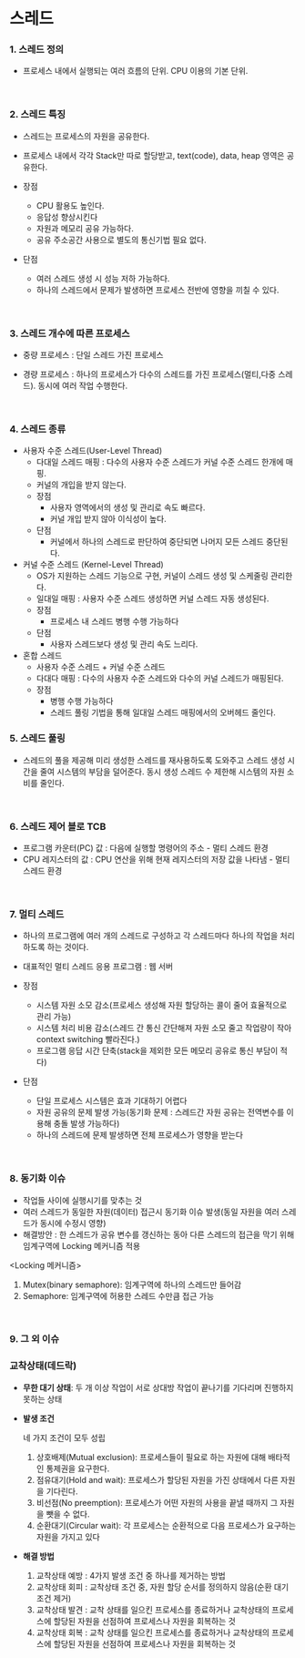 # 스레드

### 1. 스레드  정의

* 프로세스 내에서 실행되는 여러 흐름의 단위. CPU 이용의 기본 단위.

<br/>

### 2. 스레드 특징

* 스레드는 프로세스의 자원을 공유한다.
* 프로세스 내에서 각각 Stack만 따로 할당받고, text(code), data, heap 영역은 공유한다.
* 장점
  * CPU 활용도 높인다.
  * 응답성 향상시킨다
  * 자원과 메모리 공유 가능하다.
  * 공유 주소공간 사용으로 별도의 통신기법 필요 없다.

* 단점
  * 여러 스레드 생성 시 성능 저하 가능하다.
  * 하나의 스레드에서 문제가 발생하면 프로세스 전반에 영향을 끼칠 수 있다.


<br/>

### 3. 스레드 개수에 따른 프로세스

* 중량 프로세스 : 단일 스레드 가진 프로세스

* 경량 프로세스 : 하나의 프로세스가 다수의 스레드를 가진 프로세스(멀티,다중 스레드). 동시에 여러 작업 수행한다.


<br/>

### 4. 스레드 종류

- 사용자 수준 스레드(User-Level Thread)
  - 다대일 스레드 매핑 : 다수의 사용자 수준 스레드가 커널 수준 스레드 한개에 매핑.
  - 커널의 개입을 받지 않는다.
  - 장점
    - 사용자 영역에서의 생성 및 관리로 속도 빠르다.
    - 커널 개입 받지 않아 이식성이 높다.
  - 단점
    - 커널에서 하나의 스레드로 판단하여 중단되면 나머지 모든 스레드 중단된다.
- 커널 수준 스레드 (Kernel-Level Thread)
  - OS가 지원하는 스레드 기능으로 구현, 커널이 스레드 생성 및 스케줄링 관리한다.
  - 일대일 매핑 : 사용자 수준 스레드 생성하면 커널 스레드 자동 생성된다.
  - 장점
    - 프로세스 내 스레드 병행 수행 가능하다
  - 단점
    - 사용자 스레드보다 생성 및 관리 속도 느리다.
- 혼합 스레드
  - 사용자 수준 스레드 + 커널 수준 스레드
  - 다대다 매핑 : 다수의 사용자 수준 스레드와 다수의 커널 스레드가 매핑된다.
  - 장점
    - 병행 수행 가능하다
    - 스레드 풀링 기법을 통해 일대일 스레드 매핑에서의 오버헤드 줄인다.

### 5. 스레드 풀링

* 스레드의 풀을 제공해 미리 생성한 스레드를 재사용하도록 도와주고 스레드 생성 시간을 줄여 시스템의 부담을 덜어준다. 동시 생성 스레드 수 제한해 시스템의 자원 소비를 줄인다.


<br/>

### 6. 스레드 제어 블로 TCB

- 프로그램 카운터(PC) 값 : 다음에 실행할 명령어의 주소 - 멀티 스레드 환경
- CPU 레지스터의 값 : CPU 연산을 위해 현재 레지스터의 저장 값을 나타냄 - 멀티 스레드 환경

<br/>

### 7. 멀티 스레드

* 하나의 프로그램에 여러 개의 스레드로 구성하고 각 스레드마다 하나의 작업을 처리하도록 하는 것이다.
* 대표적인 멀티 스레드 응용 프로그램 : 웹 서버
* 장점
  * 시스템 자원 소모 감소(프로세스 생성해 자원 할당하는 콜이 줄어 효율적으로 관리 가능)
  * 시스템 처리 비용 감소(스레드 간 통신 간단해져 자원 소모 줄고 작업량이 작아 context switching 빨라진다.)
  * 프로그램 응답 시간 단축(stack을 제외한 모든 메모리 공유로 통신 부담이 적다)

* 단점
  * 단일 프로세스 시스템은 효과 기대하기 어렵다
  * 자원 공유의 문제 발생 가능(동기화 문제 : 스레드간 자원 공유는 전역변수를 이용해 충돌 발생 가능하다)
  * 하나의 스레드에 문제 발생하면 전체 프로세스가 영향을 받는다


<br/>

### 8. 동기화 이슈

- 작업들 사이에 실행시기를 맞추는 것
- 여러 스레드가 동일한 자원(데이터) 접근시 동기화 이슈 발생(동일 자원을 여러 스레드가 동시에 수정시 영향)
- 해결방안 : 한 스레드가 공유 변수를 갱신하는 동아 다른 스레드의 접근을 막기 위해 임계구역에 Locking 메커니즘 적용

<Locking 메커니즘>

1. Mutex(binary semaphore): 임계구역에 하나의 스레드만 들어감
2. Semaphore: 임계구역에 허용한 스레드 수만큼 접근 가능

<br/>

### 9. 그 외 이슈

### 교착상태(데드락)

- **무한 대기 상태**: 두 개 이상 작업이 서로 상대방 작업이 끝나기를 기다리며 진행하지 못하는 상태
    
    
- **발생 조건**
    
    네 가지 조건이 모두 성립
    
    1. 상호배제(Mutual exclusion): 프로세스들이 필요로 하는 자원에 대해 배타적인 통제권을 요구한다.
    2. 점유대기(Hold and wait): 프로세스가 할당된 자원을 가진 상태에서 다른 자원을 기다린다.
    3. 비선점(No preemption): 프로세스가 어떤 자원의 사용을 끝낼 때까지 그 자원을 뺏을 수 없다.
    4. 순환대기(Circular wait): 각 프로세스는 순환적으로 다음 프로세스가 요구하는 자원을 가지고 있다
- **해결 방법**
    1. 교착상태 예방
    : 4가지 발생 조건 중 하나를 제거하는 방법
    2. 교착상태 회피
    : 교착상태 조건 중, 자원 할당 순서를 정의하지 않음(순환 대기 조건 제거)
    3. 교착상태 발견
    : 교착 상태를 일으킨 프로세스를 종료하거나 교착상태의 프로세스에 할당된 자원을 선점하여 프로세스나 자원을 회복하는 것
    4. 교착상태 회복
    : 교착 상태를 일으킨 프로세스를 종료하거나 교착상태의 프로세스에 할당된 자원을 선점하여 프로세스나 자원을 회복하는 것



